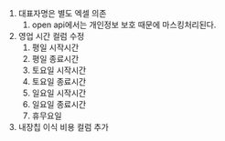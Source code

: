 1. 대표자명은 별도 엑셀 의존
	1. open api에서는 개인정보 보호 때문에 마스킹처리된다.
2. 영업 시간 컬럼 수정
	1. 평일 시작시간
	2. 평일 종료시간
	3. 토요일 시작시간
	4. 토요일 종료시간
	5. 일요일 시작시간
	6. 일요일 종료시간
	7. 휴무요일
3. 내장칩 이식 비용 컬럼 추가